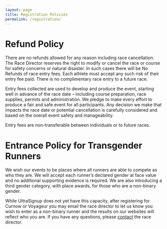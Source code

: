 ```yaml
---
layout: page
title: Registration Policies
permalink: /registration/
---
```

# Refund Policy

There are no refunds allowed for any reason including race cancellation.
The Race Director reserves the right to modify or cancel the race or course for safety concerns or natural disaster. In such cases there will be No Refunds of race entry fees. Each athlete must accept any such risk of their entry fee paid. There is no complimentary race entry to a future race.

Entry fees collected are used to develop and produce the event, starting well in advance of the race date – including course preparation, race supplies, permits and administration. We pledge to make every effort to produce a fair and safe event for all participants. Any decision we make that impacts the race date or potential cancellation is carefully considered and based on the overall event safety and manageability.

Entry fees are non-transferable between individuals or to future races.

# Entrance Policy for Transgender Runners

We wish our events to be places where all runners are able to compete as who they are. We will accept each runner’s declared gender at face value and no additional supporting evidence is required. We are also introducing a third gender category, with place awards, for those who are a non-binary gender.

While UltraSignup does not yet have this capacity, after registering for Curnow or Voyageur you may email the race director to let us know you wish to enter as a non-binary runner and the results on our websites will reflect who you are. If you have any questions, please [contact](/contact) the race director.
